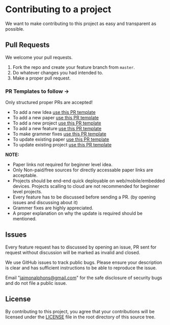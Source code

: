 # Contributing to a project
We want to make contributing to this project as easy and transparent as
possible.

## Pull Requests
We welcome your pull requests.

1. Fork the repo and create your feature branch from `master`.
2. Do whatever changes you had intended to.
3. Make a proper pull request.

### PR Templates to follow ->
Only structured proper PRs are accepted!

- To add a new Idea [use this PR template](https://github.com/XeonAJ/awesome_ai_ideas/issues/new?template=add_idea.md)
- To add a new paper [use this PR template](https://github.com/XeonAJ/awesome_ai_ideas/compare?template=add_paper.md)
- To add a new project [use this PR template](https://github.com/XeonAJ/awesome_ai_ideas/compare?template=add_proj.md)
- To add a new feature [use this PR template](https://github.com/XeonAJ/awesome_ai_ideas/compare?template=feature_request.md) 
- To make grammer fixes [use this PR template](https://github.com/XeonAJ/awesome_ai_ideas/compare?template=grammer.md)
- To update existing paper [use this PR template](https://github.com/XeonAJ/awesome_ai_ideas/compare?template=update_paper.md)
- To update existing project [use this PR template](https://github.com/XeonAJ/awesome_ai_ideas/compare?template=update_project.md)

**NOTE:**
- Paper links not required for beginner level idea.
- Only Non-paid/free sources for directly accessable paper links are acceptable.
- Projects should be end-end quick deployable on web/mobile/embedded devices. Projects scalling to cloud are not recommended for beginner level projects.
- Every feature has to be discussed before sending a PR. (by opening issues and discussing about it)
- Grammer fixes are highly appreciated.
- A proper explanation on why the update is required should be mentioned.

## Issues
Every feature request has to discussed by opening an issue, PR sent for request without discussion will be marked as invalid and closed.

We use GitHub issues to track public bugs. Please ensure your description is
clear and has sufficient instructions to be able to reproduce the issue.

Email "jaimonalphons@gmail.com" for the safe disclosure of security bugs and do not file a public issue.

## License
By contributing to this project, you agree that your contributions will be licensed
under the [LICENSE](LICENCE) file in the root directory of this source tree.

